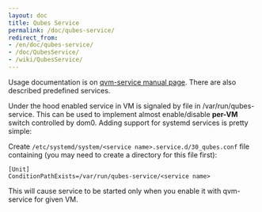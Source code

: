 ```yaml
---
layout: doc
title: Qubes Service
permalink: /doc/qubes-service/
redirect_from:
- /en/doc/qubes-service/
- /doc/QubesService/
- /wiki/QubesService/
---
```


Usage documentation is on [qvm-service manual page](/doc/dom0-tools/qvm-service/). There are also described predefined services.

Under the hood enabled service in VM is signaled by file in /var/run/qubes-service. This can be used to implement almost enable/disable **per-VM** switch controlled by dom0. Adding support for systemd services is pretty simple:

Create `/etc/systemd/system/<service name>.service.d/30_qubes.conf` file
containing (you may need to create a directory for this file first):

~~~
[Unit]
ConditionPathExists=/var/run/qubes-service/<service name>
~~~

This will cause service to be started only when you enable it with qvm-service for given VM.
